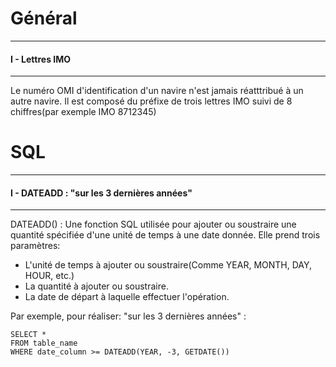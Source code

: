 # Général
***
#### I - Lettres IMO
***
Le numéro OMI d'identification d'un navire n'est jamais réatttribué à un autre navire. Il est composé du préfixe de trois lettres IMO suivi de 8 chiffres(par exemple IMO 8712345)


# SQL
***
#### I - DATEADD : "sur les 3 dernières années"
***
DATEADD() : Une fonction SQL utilisée pour ajouter ou soustraire une quantité spécifiée d'une unité de temps à une date donnée. Elle prend trois paramètres:
- L'unité de temps à ajouter ou soustraire(Comme YEAR, MONTH, DAY, HOUR, etc.)
- La quantité à ajouter ou soustraire.
- La date de départ à laquelle effectuer l'opération.

Par exemple, pour réaliser: "sur les 3 dernières années" : 
````
SELECT *
FROM table_name
WHERE date_column >= DATEADD(YEAR, -3, GETDATE())
````


